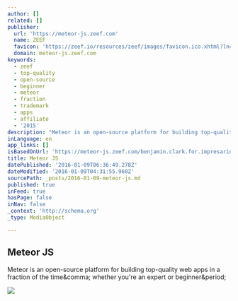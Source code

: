 ```yaml
---
author: []
related: []
publisher:
  url: 'https://meteor-js.zeef.com'
  name: ZEEF
  favicon: 'https://zeef.io/resources/zeef/images/favicon.ico.xhtml?ln=zeef&v=2015.8.4'
  domain: meteor-js.zeef.com
keywords:
  - zeef
  - top-quality
  - open-source
  - beginner
  - meteor
  - fraction
  - trademark
  - apps
  - affiliate
  - '2015'
description: "Meteor is an open-source platform for building top-quality web apps in a fraction of the time, whether you're an expert or beginner."
inLanguage: en
app_links: []
isBasedOnUrl: 'https://meteor-js.zeef.com/benjamin.clark.for.impresarios'
title: Meteor JS
datePublished: '2016-01-09T06:36:49.278Z'
dateModified: '2016-01-09T04:31:55.960Z'
sourcePath: _posts/2016-01-09-meteor-js.md
published: true
inFeed: true
hasPage: false
inNav: false
_context: 'http://schema.org'
_type: MediaObject

---
```

<article style=""><h1>Meteor JS</h1><p>Meteor is an open-source platform for building top-quality web apps in a fraction of the time&amp;comma; whether you're an expert or beginner&amp;period;</p><img src="https://zeef.io/image/29007/300/s?1444671200152" /></article>